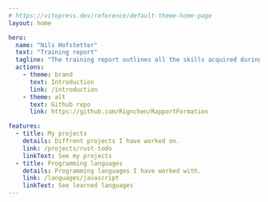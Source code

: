 ```yaml
---
# https://vitepress.dev/reference/default-theme-home-page
layout: home

hero:
  name: "Nils Hofstetter"
  text: "Training report"
  tagline: "The training report outlines all the skills acquired during the CFC of computer scientist applications development."
  actions:
    - theme: brand
      text: Introduction
      link: /introduction
    - theme: alt
      text: Github repo
      link: https://github.com/Rignchen/RapportFormation

features:
  - title: My projects
    details: Diffrent projects I have worked on.
    link: /projects/rust-todo
    linkText: See my projects
  - title: Programming languages
    details: Programming languages I have worked with.
    link: /languages/javascript
    linkText: See learned languages
---
```


